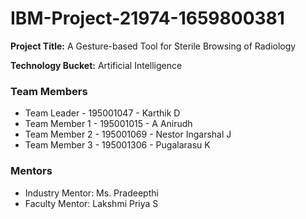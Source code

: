 # IBM-Project-21974-1659800381

**Project Title:** A Gesture-based Tool for Sterile Browsing of Radiology

**Technology Bucket:** Artificial Intelligence 

### Team Members

- Team Leader - 195001047 - Karthik D
- Team Member 1 - 195001015 - A Anirudh
- Team Member 2 - 195001069 - Nestor Ingarshal J
- Team Member 3 - 195001306 - Pugalarasu K

### Mentors

- Industry Mentor: Ms. Pradeepthi
- Faculty Mentor: Lakshmi Priya S
